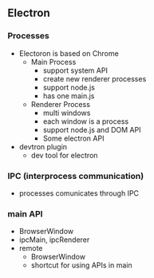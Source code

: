 ## Electron

### Processes

- Electoron is based on Chrome
  - Main Process
    - support system API
    - create new renderer processes
    - support node.js
    - has one main.js
  - Renderer Process
    - multi windows
    - each window is a process
    - support node.js and DOM API
    - Some electron API
- devtron plugin
  - dev tool for electron

### IPC (interprocess communication)

- processes comunicates through IPC


### main API

- BrowserWindow
- ipcMain, ipcRenderer
- remote
  - BrowserWindow
  - shortcut for using APIs in main
